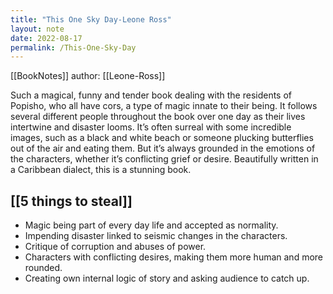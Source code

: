 ```yaml
---
title: "This One Sky Day-Leone Ross"
layout: note
date: 2022-08-17
permalink: /This-One-Sky-Day
---
```


[[BookNotes]] author: [[Leone-Ross]]

Such a magical, funny and tender book dealing with the residents of Popisho, who all have cors, a type of magic innate to their being. It follows several different people throughout the book over one day as their lives intertwine and disaster looms. It’s often surreal with some incredible images, such as a black and white beach or someone plucking butterflies out of the air and eating them. But it’s always grounded in the emotions of the characters, whether it’s conflicting grief or desire. Beautifully written in a Caribbean dialect, this is a stunning book.

## [[5 things to steal]]

* Magic being part of every day life and accepted as normality.
* Impending disaster linked to seismic changes in the characters.
* Critique of corruption and abuses of power.
* Characters with conflicting desires, making them more human and more rounded.
* Creating own internal logic of story and asking audience to catch up.